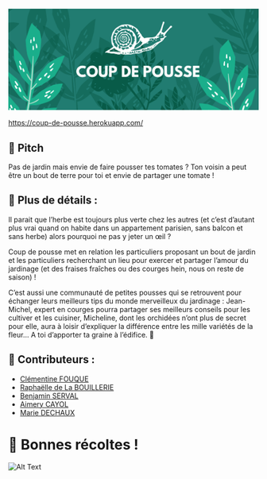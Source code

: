 ![](app/assets/images/banner.png)

https://coup-de-pousse.herokuapp.com/

## 🌱 Pitch
Pas de jardin mais envie de faire pousser tes tomates ? Ton voisin a peut être un bout de terre pour toi et envie de partager une tomate !

## 🌱 Plus de détails : 
Il parait que l’herbe est toujours plus verte chez les autres (et c’est d’autant plus vrai quand on habite dans un appartement parisien, sans balcon et sans herbe) alors pourquoi ne pas y jeter un œil ?

Coup de pousse met en relation les particuliers proposant un bout de jardin et les particuliers recherchant un lieu pour exercer et partager l’amour du jardinage (et des fraises fraîches ou des courges hein, nous on reste de saison) !

C’est aussi une communauté de petites pousses qui se retrouvent pour échanger leurs meilleurs tips du monde merveilleux du jardinage : Jean-Michel, expert en courges pourra partager ses meilleurs conseils pour les cultiver et les cuisiner, Micheline, dont les orchidées n’ont plus de secret pour elle, aura à loisir d’expliquer la différence entre les mille variétés de la fleur… A toi d’apporter ta graine à l’édifice. 🌿

## 🌱 Contributeurs :
- [Clémentine FOUQUE](https://github.com/Clem-svg)
- [Raphaëlle de La BOUILLERIE](https://github.com/raphaelledlb)
- [Benjamin SERVAL](https://github.com/BenjaminServal)
- [Aimery CAYOL](https://github.com/Aimery-Cayol)
- [Marie DECHAUX](https://github.com/mariedx) 

# 🌱 Bonnes récoltes ! 

![Alt Text](https://images.pexels.com/photos/5528951/pexels-photo-5528951.jpeg?auto=compress&cs=tinysrgb&dpr=2&h=750&w=1260)

